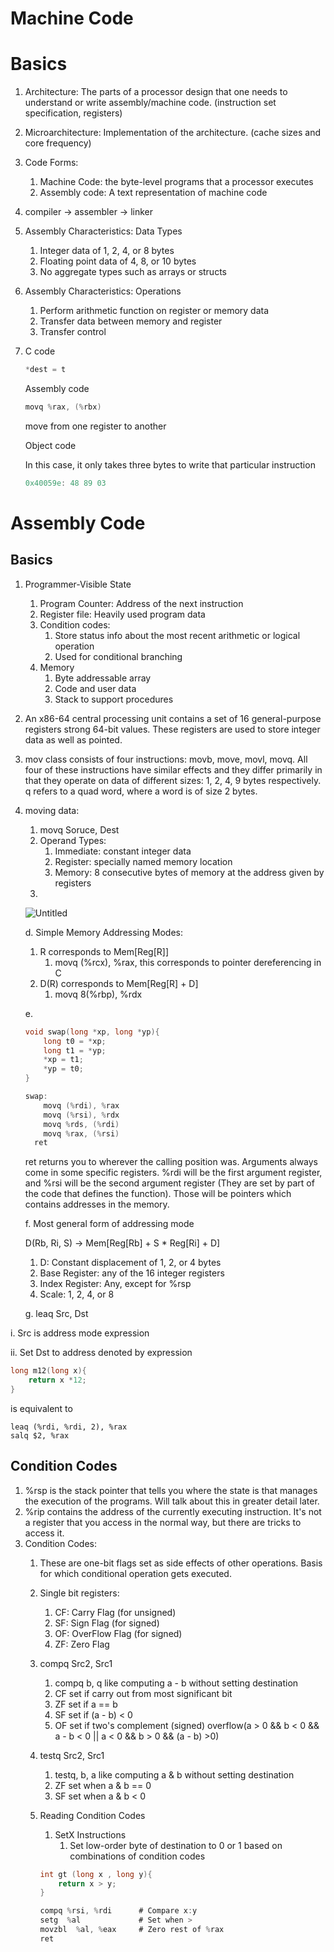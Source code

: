 # Machine Code

# Basics

1. Architecture: The parts of a processor design that one needs to understand or write assembly/machine code. (instruction set specification, registers)
2. Microarchitecture: Implementation of the architecture. (cache sizes and core frequency)
3. Code Forms:
    1. Machine Code: the byte-level programs that a processor executes
    2. Assembly code: A text representation of machine code
4. compiler → assembler → linker
5. Assembly Characteristics: Data Types
    1. Integer data of 1, 2, 4, or 8 bytes
    2. Floating point data of 4, 8, or 10 bytes
    3. No aggregate types such as arrays or structs
6. Assembly Characteristics: Operations
    1. Perform arithmetic function on register or memory data
    2. Transfer data between memory and register 
    3. Transfer control
7. C code
    
    ```c
    *dest = t
    ```
    
    Assembly code
    
    ```c
    movq %rax, (%rbx)
    ```
    
    move from one register to another
    
    Object code
    
    In this case, it only takes three bytes to write that particular instruction 
    
    ```c
    0x40059e: 48 89 03
    ```
    

# Assembly Code

## Basics

1. Programmer-Visible State
    1. Program Counter: Address of the next instruction
    2. Register file: Heavily used program data
    3. Condition codes:
        1. Store status info about the most recent arithmetic or logical operation
        2. Used for conditional branching
    4. Memory
        1. Byte addressable array
        2. Code and user data
        3. Stack to support procedures
2. An x86-64 central processing unit contains a set of 16 general-purpose registers strong 64-bit values. These registers are used to store integer data as well as pointed. 
3.  mov class consists of four instructions: movb, move, movl, movq. All four of these instructions have similar effects and they differ primarily in that they operate on data of different sizes: 1, 2, 4, 9 bytes respectively. q refers to a quad word, where a word is of size 2 bytes.
4. moving data:
    1. movq Soruce, Dest
    2. Operand Types:
        1. Immediate: constant integer data
        2. Register: specially named memory location
        3. Memory: 8 consecutive bytes of memory at the address given by registers
    3.  
    
    ![Untitled](Machine%20Code%20d33aa959013a46cf9a315855c6934b39/Untitled.png)
    
    d. Simple Memory Addressing Modes:
    
    1. R corresponds to Mem[Reg[R]]
        1. movq (%rcx), %rax, this corresponds to pointer dereferencing in C
    2. D(R) corresponds to Mem[Reg[R] + D]
        1. movq 8(%rbp), %rdx
    
    e. 
    
    ```c
    void swap(long *xp, long *yp){
    	long t0 = *xp;
    	long t1 = *yp;
    	*xp = t1;
    	*yp = t0;
    }
    
    swap:
    	movq (%rdi), %rax
    	movq (%rsi), %rdx
    	movq %rds, (%rdi)
    	movq %rax, (%rsi)
      ret
    ```
    
    ret returns you to wherever the calling position was. Arguments always come in some specific registers. %rdi will be the first argument register, and %rsi will be the second argument register (They are set by part of the code that defines the function). Those will be pointers which contains addresses in the memory.
    
    f. Most general form of addressing mode
    
    D(Rb, Ri, S) → Mem[Reg[Rb] + S * Reg[Ri] + D]
    
    1. D: Constant displacement of 1, 2, or 4 bytes
    2. Base Register: any of the 16 integer registers
    3. Index Register: Any, except for %rsp
    4. Scale: 1, 2, 4, or 8

     g. leaq Src, Dst

  i. Src is address mode expression

  ii. Set Dst to address denoted by expression

```c
long m12(long x){
    return x *12;
}
```

is equivalent to 

```
leaq (%rdi, %rdi, 2), %rax
salq $2, %rax
```

## Condition Codes

1. %rsp is the stack pointer that tells you where the state is that manages the execution of the programs. Will talk about this in greater detail later. 
2. %rip contains the address of the currently executing instruction. It's not a register that you access in the normal way, but there are tricks to access it. 
3. Condition Codes:
    1. These are one-bit flags set as side effects of other operations. Basis for which conditional operation gets executed.
    2. Single bit registers:
        1. CF: Carry Flag (for unsigned)
        2. SF: Sign Flag (for signed)
        3. OF: OverFlow Flag (for signed)
        4. ZF: Zero Flag
    3. compq Src2, Src1
        1. compq b, q like computing a - b without setting destination
        2. CF set if carry out from most significant bit
        3. ZF set if a == b
        4. SF set if (a - b) < 0
        5. OF set if two's complement (signed) overflow(a > 0 && b < 0 && a - b < 0 ||  a < 0 && b > 0 && (a - b) >0)
    4. testq Src2, Src1
        1. testq, b, a like computing a & b without setting destination
        2. ZF set when a & b == 0
        3. SF set when a & b < 0
    5. Reading Condition Codes
        1. SetX Instructions
            1. Set low-order byte of destination to 0 or 1 based on combinations of condition codes
        
        ```c
        int gt (long x , long y){
        	return x > y;
        }
        
        compq %rsi, %rdi      # Compare x:y
        setg  %al             # Set when >
        movzbl  %al, %eax     # Zero rest of %rax
        ret
        
        ```